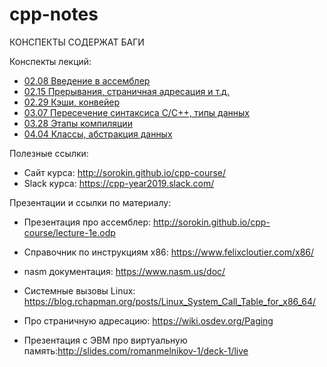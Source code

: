 # cpp-notes

КОНСПЕКТЫ СОДЕРЖАТ БАГИ

Конспекты лекций:
- [02.08 Введение в ассемблер](02.08%20asm%20intro.md)
- [02.15  Прерывания, страничная адресация и т.д.](02.15%20OS%20and%20CPU.md)
- [02.29  Кэши, конвейер](02.29%20Cache%20and%20Pipeline.md)
- [03.07  Пересечение синтаксиса C/C++, типы данных](03.07%20Syntax%20and%20types.md)
- [03.28  Этапы компиляции](03.28%20Compilation.md)
- [04.04  Классы, абстракция данных](04.04%20Classes.md)

Полезные ссылки:

- Сайт курса: http://sorokin.github.io/cpp-course/
- Slack курса: https://cpp-year2019.slack.com/


Презентации и ссылки по материалу:

- Презентация про ассемблер: http://sorokin.github.io/cpp-course/lecture-1e.odp
- Справочник по инструкциям x86: https://www.felixcloutier.com/x86/
- nasm документация: https://www.nasm.us/doc/

- Системные вызовы Linux: https://blog.rchapman.org/posts/Linux_System_Call_Table_for_x86_64/
- Про страничную адресацию: https://wiki.osdev.org/Paging
- Презентация с ЭВМ про виртуальную память:http://slides.com/romanmelnikov-1/deck-1/live 
